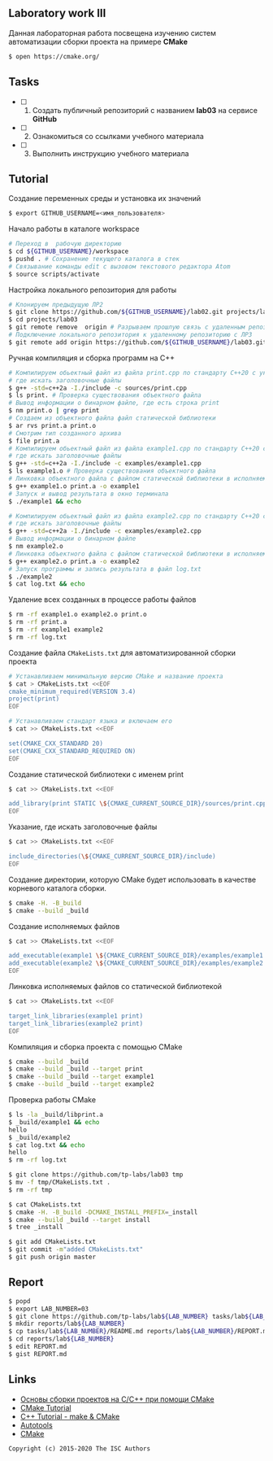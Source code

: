 ## Laboratory work III

Данная лабораторная работа посвещена изучению систем автоматизации сборки проекта на примере **CMake**

```sh
$ open https://cmake.org/
```

## Tasks

- [ ] 1. Создать публичный репозиторий с названием **lab03** на сервисе **GitHub**
- [ ] 2. Ознакомиться со ссылками учебного материала
- [ ] 3. Выполнить инструкцию учебного материала

## Tutorial
Создание переменных среды и установка их значений
```sh
$ export GITHUB_USERNAME=<имя_пользователя>
```
Начало работы в каталоге workspace
```sh
# Переход в  рабочую директорию
$ cd ${GITHUB_USERNAME}/workspace
$ pushd . # Сохранение текущего каталога в стек
# Cвязывание команды edit с вызовом текстового редактора Atom
$ source scripts/activate
```
Настройка локального репозитория для работы
```sh
# Клонируем предыдущую ЛР2
$ git clone https://github.com/${GITHUB_USERNAME}/lab02.git projects/lab03
$ cd projects/lab03
$ git remote remove  origin # Разрываем прошлую связь с удаленным репозиторием с ЛР2
# Подключение локального репозитория к удаленному репозиторию с ЛР3
$ git remote add origin https://github.com/${GITHUB_USERNAME}/lab03.git
```
Ручная компиляция и сборка программ на С++
```sh
# Компилируем обьектный файл из файла print.cpp по стандарту С++20 с указанием,
# где искать заголовочные файлы
$ g++ -std=c++2a -I./include -c sources/print.cpp
$ ls print. # Проверка существования объектного файла
# Вывод информации о бинарном файле, где есть строка print
$ nm print.o | grep print
# Создаем из объектного файла файл статической библиотеки
$ ar rvs print.a print.o
# Смотрим тип созданного архива
$ file print.a
# Компилируем обьектный файл из файла example1.cpp по стандарту С++20 с указанием,
# где искать заголовочные файлы
$ g++ -std=c++2a -I./include -c examples/example1.cpp
$ ls example1.o # Проверка существования объектного файла
# Линковка объектного файла с файлом статической библиотеки в исполняемый файл
$ g++ example1.o print.a -o example1
# Запуск и вывод результата в окно терминала
$ ./example1 && echo
```

```sh
# Компилируем обьектный файл из файла example2.cpp по стандарту С++20 с указанием,
# где искать заголовочные файлы
$ g++ -std=c++2a -I./include -c examples/example2.cpp
# Вывод информации о бинарном файле
$ nm example2.o
# Линковка объектного файла с файлом статической библиотеки в исполняемый файл
$ g++ example2.o print.a -o example2
# Запуск программы и запись результата в файл log.txt
$ ./example2
$ cat log.txt && echo
```
Удаление всех созданных в процессе работы файлов
```sh
$ rm -rf example1.o example2.o print.o
$ rm -rf print.a
$ rm -rf example1 example2
$ rm -rf log.txt
```
Создание файла `CMakeLists.txt` для автоматизированной сборки проекта
```sh
# Устанавливаем минимальную версию CMake и название проекта
$ cat > CMakeLists.txt <<EOF
cmake_minimum_required(VERSION 3.4)
project(print)
EOF
```

```sh
# Устанавливаем стандарт языка и включаем его
$ cat >> CMakeLists.txt <<EOF

set(CMAKE_CXX_STANDARD 20)
set(CMAKE_CXX_STANDARD_REQUIRED ON)
EOF
```
Создание статической библиотеки с именем print
```sh
$ cat >> CMakeLists.txt <<EOF

add_library(print STATIC \${CMAKE_CURRENT_SOURCE_DIR}/sources/print.cpp)
EOF
```
Указание, где искать заголовочные файлы
```sh
$ cat >> CMakeLists.txt <<EOF

include_directories(\${CMAKE_CURRENT_SOURCE_DIR}/include)
EOF
```
Создание директории, которую CMake будет использовать в качестве корневого каталога сборки.
```sh
$ cmake -H. -B_build
$ cmake --build _build
```
Создание исполняемых файлов
```sh
$ cat >> CMakeLists.txt <<EOF

add_executable(example1 \${CMAKE_CURRENT_SOURCE_DIR}/examples/example1.cpp)
add_executable(example2 \${CMAKE_CURRENT_SOURCE_DIR}/examples/example2.cpp)
EOF
```
Линковка исполняемых файлов со статической библиотекой
```sh
$ cat >> CMakeLists.txt <<EOF

target_link_libraries(example1 print)
target_link_libraries(example2 print)
EOF
```
Компиляция и сборка проекта с помощью CMake
```sh
$ cmake --build _build
$ cmake --build _build --target print
$ cmake --build _build --target example1
$ cmake --build _build --target example2
```
Проверка работы CMake
```sh
$ ls -la _build/libprint.a
$ _build/example1 && echo
hello
$ _build/example2
$ cat log.txt && echo
hello
$ rm -rf log.txt
```

```sh
$ git clone https://github.com/tp-labs/lab03 tmp
$ mv -f tmp/CMakeLists.txt .
$ rm -rf tmp
```

```sh
$ cat CMakeLists.txt
$ cmake -H. -B_build -DCMAKE_INSTALL_PREFIX=_install
$ cmake --build _build --target install
$ tree _install
```

```sh
$ git add CMakeLists.txt
$ git commit -m"added CMakeLists.txt"
$ git push origin master
```

## Report

```sh
$ popd
$ export LAB_NUMBER=03
$ git clone https://github.com/tp-labs/lab${LAB_NUMBER} tasks/lab${LAB_NUMBER}
$ mkdir reports/lab${LAB_NUMBER}
$ cp tasks/lab${LAB_NUMBER}/README.md reports/lab${LAB_NUMBER}/REPORT.md
$ cd reports/lab${LAB_NUMBER}
$ edit REPORT.md
$ gist REPORT.md
```
## Links
- [Основы сборки проектов на С/C++ при помощи CMake](https://eax.me/cmake/)
- [CMake Tutorial](http://neerc.ifmo.ru/wiki/index.php?title=CMake_Tutorial)
- [C++ Tutorial - make & CMake](https://www.bogotobogo.com/cplusplus/make.php)
- [Autotools](http://www.gnu.org/software/automake/manual/html_node/Autotools-Introduction.html)
- [CMake](https://cgold.readthedocs.io/en/latest/index.html)

```
Copyright (c) 2015-2020 The ISC Authors
```
